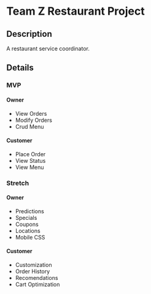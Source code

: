 # Team Z Restaurant Project

## Description 

A restaurant service coordinator.

## Details

### MVP 
#### Owner
* View Orders
* Modify Orders
* Crud Menu

#### Customer
* Place Order
* View Status
* View Menu

### Stretch
#### Owner
* Predictions
* Specials
* Coupons
* Locations
* Mobile CSS

#### Customer
* Customization
* Order History
* Recomendations
* Cart Optimization
